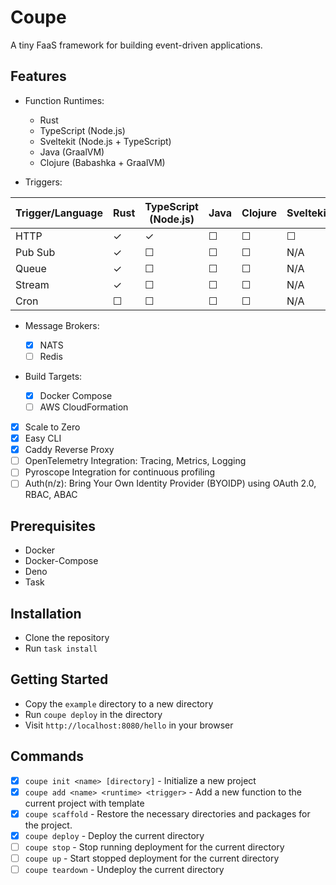 # Coupe

A tiny FaaS framework for building event-driven applications.

## Features

- Function Runtimes:

  - Rust
  - TypeScript (Node.js)
  - Sveltekit (Node.js + TypeScript)
  - Java (GraalVM)
  - Clojure (Babashka + GraalVM)

- Triggers:

| Trigger/Language | Rust | TypeScript (Node.js) | Java | Clojure | Sveltekit |
| --- | --- | --- | --- | --- | --- |
| HTTP | ✓ | ✓ | ☐ | ☐ | ☐ |
| Pub Sub | ✓ | ☐ | ☐ | ☐ | N/A |
| Queue | ✓ | ☐ | ☐ | ☐ | N/A |
| Stream | ✓ | ☐ | ☐ | ☐ | N/A |
| Cron | ☐ | ☐ | ☐ | ☐ | N/A |

- Message Brokers:

  - [x] NATS
  - [ ] Redis

- Build Targets:

  - [x] Docker Compose
  - [ ] AWS CloudFormation

- [x] Scale to Zero
- [x] Easy CLI
- [x] Caddy Reverse Proxy
- [ ] OpenTelemetry Integration: Tracing, Metrics, Logging
- [ ] Pyroscope Integration for continuous profiling
- [ ] Auth(n/z): Bring Your Own Identity Provider (BYOIDP) using OAuth 2.0, RBAC, ABAC

## Prerequisites

- Docker
- Docker-Compose
- Deno
- Task

## Installation

- Clone the repository
- Run `task install`

## Getting Started

- Copy the `example` directory to a new directory
- Run `coupe deploy` in the directory
- Visit `http://localhost:8080/hello` in your browser

## Commands

- [x] `coupe init <name> [directory]` - Initialize a new project
- [x] `coupe add <name> <runtime> <trigger>` - Add a new function to the current project with template
- [x] `coupe scaffold` - Restore the necessary directories and packages for the project.
- [x] `coupe deploy` - Deploy the current directory
- [ ] `coupe stop` - Stop running deployment for the current directory
- [ ] `coupe up` - Start stopped deployment for the current directory
- [ ] `coupe teardown` - Undeploy the current directory
